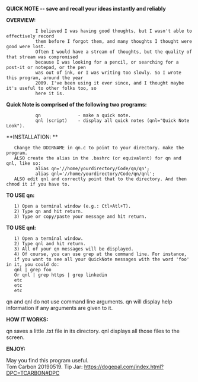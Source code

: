  **QUICK NOTE -- save and recall your ideas instantly and reliably**

 **OVERVIEW:**

               I believed I was having good thoughts, but I wasn't able to effectively record
               them before I forgot them, and many thoughts I thought were good were lost. 
               Often I would have a stream of thoughts, but the quality of that stream was compromised
               because I was looking for a pencil, or searching for a post-it or notepad, or the pen 
               was out of ink, or I was writing too slowly. So I wrote this program, around the year 
               2009. I've been using it ever since, and I thought maybe it's useful to other folks too, so 
               here it is.

 **Quick Note is comprised of the following two programs:**
 
               qn              - make a quick note.
               qnl (script)    - display all quick notes (qnl="Quick Note Look").
        
 **INSTALLATION: **
 
       Change the DDIRNAME in qn.c to point to your directory. make the program.
       ALSO create the alias in the .bashrc (or equivalent) for qn and qnl, like so:
               alias qn='//home/yourdirectory/Code/qn/qn';
               alias qnl='//home/yourdirectory/Code/qn/qnl';
       ALSO edit qnl and correctly point that to the directory. And then chmod it if you have to.

 **TO USE qn:**
 
       1) Open a terminal window (e.g.: Ctl+Atl+T).
       2) Type qn and hit return.
       3) Type or copy/paste your message and hit return.
 **TO USE qnl:**
 
       1) Open a terminal window.
       2) Type qnl and hit return. 
       3) All of your qn messages will be displayed.
       4) Of course, you can use grep at the command line. For instance, 
       if you want to see all your QuickNote messages with the word 'foo' in it, you could do: 
       qnl | grep foo
       Or qnl | grep https | grep linkedin
       etc
       etc
       etc

 qn and qnl do not use command line arguments. qn will display help information 
 if any arguments are given to it.

 **HOW IT WORKS:**
 
 qn saves a little .txt file in its directory. qnl displays all those files to the screen. 
 
 **ENJOY:**
 
 May you find this program useful.  
 Tom Carbon 20190519. Tip Jar: https://dogepal.com/index.html?DPC=TCARBON#DPC
